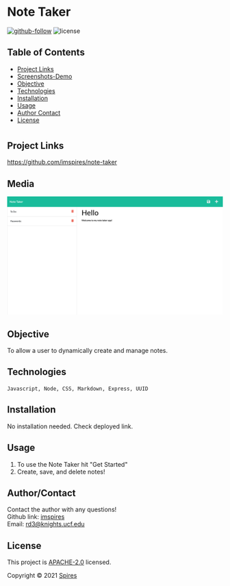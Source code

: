 # Note Taker

[![github-follow](https://img.shields.io/github/followers/imspires?label=Follow&logoColor=purple&style=social)](https://github.com/imspires)
 ![license](https://img.shields.io/badge/license-Apache%202.0-blue)

   ## Table of Contents
  * [ Project Links ](#Project-Links)
  * [ Screenshots-Demo ](#Media)
  * [ Objective ](#Objective)
  * [ Technologies ](#Technologies)
  * [ Installation ](#Installation)
  * [ Usage ](#Usage)
  * [ Author Contact ](#AuthorContact)
  * [ License ](#License)
  #

  ## Project Links
  https://github.com/imspires/note-taker<br>

  ## Media
  ![Sreenshot](public/assets/images/screenshot.png?raw=true)

  ## Objective
  To allow a user to dynamically create and manage notes.

  ## Technologies
  ```
  Javascript, Node, CSS, Markdown, Express, UUID 
  ```

  ## Installation
  No installation needed. Check deployed link.

  ## Usage
  1. To use the Note Taker hit "Get Started"
  2. Create, save, and delete notes!

  ## Author/Contact
  Contact the author with any questions!<br>
  Github link: [imspires](https://github.com/imspires)<br>
  Email: rd3@knights.ucf.edu


  ## License
  This project is [APACHE-2.0](https://choosealicense.com/licenses/apache-2.0/) licensed.<br />

  Copyright © 2021 [Spires](https://github.com/imspires)

  </i></p>